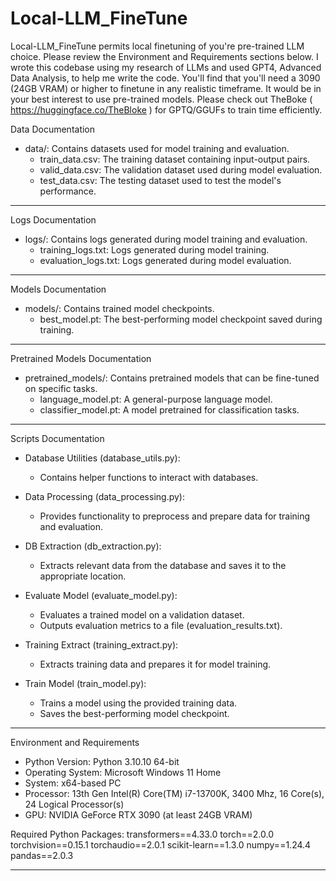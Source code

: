 # Local-LLM_FineTune

Local-LLM_FineTune permits local finetuning of you're pre-trained LLM choice. Please review the Environment and Requirements sections below.
I wrote this codebase using my research of LLMs and used GPT4, Advanced Data Analysis, to help me write the code. 
You'll find that you'll need a 3090 (24GB VRAM) or higher to finetune in any realistic timeframe. It would be in your best interest to use pre-trained models.
Please check out TheBoke ( https://huggingface.co/TheBloke ) for GPTQ/GGUFs to train time efficiently. 

Data Documentation
- data/: Contains datasets used for model training and evaluation.
  - train_data.csv: The training dataset containing input-output pairs.
  - valid_data.csv: The validation dataset used during model evaluation.
  - test_data.csv: The testing dataset used to test the model's performance.

---

Logs Documentation
- logs/: Contains logs generated during model training and evaluation.
  - training_logs.txt: Logs generated during model training.
  - evaluation_logs.txt: Logs generated during model evaluation.

---

Models Documentation
- models/: Contains trained model checkpoints.
  - best_model.pt: The best-performing model checkpoint saved during training.

---

Pretrained Models Documentation
- pretrained_models/: Contains pretrained models that can be fine-tuned on specific tasks.
  - language_model.pt: A general-purpose language model.
  - classifier_model.pt: A model pretrained for classification tasks.

---

Scripts Documentation

- Database Utilities (database_utils.py):
  - Contains helper functions to interact with databases.

- Data Processing (data_processing.py):
  - Provides functionality to preprocess and prepare data for training and evaluation.

- DB Extraction (db_extraction.py):
  - Extracts relevant data from the database and saves it to the appropriate location.

- Evaluate Model (evaluate_model.py):
  - Evaluates a trained model on a validation dataset.
  - Outputs evaluation metrics to a file (evaluation_results.txt).

- Training Extract (training_extract.py):
  - Extracts training data and prepares it for model training.

- Train Model (train_model.py):
  - Trains a model using the provided training data.
  - Saves the best-performing model checkpoint.

---

Environment and Requirements

- Python Version: Python 3.10.10 64-bit
- Operating System: Microsoft Windows 11 Home
- System: x64-based PC
- Processor: 13th Gen Intel(R) Core(TM) i7-13700K, 3400 Mhz, 16 Core(s), 24 Logical Processor(s)
- GPU: NVIDIA GeForce RTX 3090 (at least 24GB VRAM)

Required Python Packages:
transformers==4.33.0
torch==2.0.0
torchvision==0.15.1
torchaudio==2.0.1
scikit-learn==1.3.0
numpy==1.24.4
pandas==2.0.3

---
